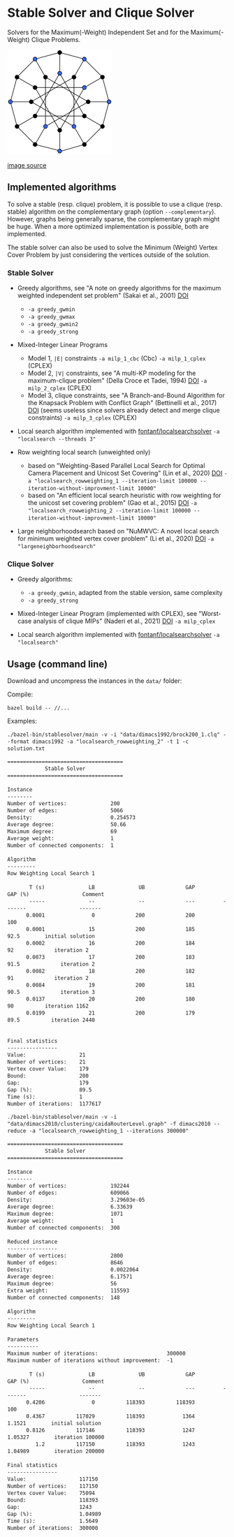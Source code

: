 # Stable Solver and Clique Solver

Solvers for the Maximum(-Weight) Independent Set and for the Maximum(-Weight) Clique Problems.

![stable](stable.png?raw=true "stable")

[image source](https://commons.wikimedia.org/wiki/File:Independent_set_graph.svg)

## Implemented algorithms

To solve a stable (resp. clique) problem, it is possible to use a clique (resp. stable) algorithm on the complementary graph (option `--complementary`). However, graphs being generally sparse, the complementary graph might be huge. When a more optimized implementation is possible, both are implemented.

The stable solver can also be used to solve the Minimum (Weight) Vertex Cover Problem by just considering the vertices outside of the solution.

### Stable Solver

- Greedy algorithms, see "A note on greedy algorithms for the maximum weighted independent set problem" (Sakai et al., 2001) [DOI](https://doi.org/10.1016/S0166-218X(02)00205-6)
  - `-a greedy_gwmin`
  - `-a greedy_gwmax`
  - `-a greedy_gwmin2`
  - `-a greedy_strong`

- Mixed-Integer Linear Programs
  - Model 1, `|E|` constraints  `-a milp_1_cbc` (Cbc) `-a milp_1_cplex` (CPLEX)
  - Model 2, `|V|` constraints, see "A multi-KP modeling for the maximum-clique problem" (Della Croce et Tadei, 1994) [DOI](https://doi.org/10.1016/0377-2217(94)90252-6) `-a milp_2_cplex` (CPLEX)
  - Model 3, clique constraints, see "A Branch-and-Bound Algorithm for the Knapsack Problem with Conflict Graph" (Bettinelli et al., 2017) [DOI](https://doi.org/10.1287/ijoc.2016.0742) (seems useless since solvers already detect and merge clique constraints) `-a milp_3_cplex` (CPLEX)

- Local search algorithm implemented with [fontanf/localsearchsolver](https://github.com/fontanf/localsearchsolver) `-a "localsearch --threads 3"`

- Row weighting local search (unweighted only)
  - based on "Weighting-Based Parallel Local Search for Optimal Camera Placement and Unicost Set Covering" (Lin et al., 2020) [DOI](https://doi.org/10.1145/3377929.3398184) `-a "localsearch_rowweighting_1 --iteration-limit 100000 --iteration-without-improvment-limit 10000"`
  - based on "An efficient local search heuristic with row weighting for the unicost set covering problem" (Gao et al., 2015) [DOI](https://doi.org/10.1016/j.ejor.2015.05.038) `-a "localsearch_rowweighting_2 --iteration-limit 100000 --iteration-without-improvment-limit 10000"`

- Large neighborhoodsearch based on "NuMWVC: A novel local search for minimum weighted vertex cover problem" (Li et al., 2020) [DOI](https://doi.org/10.1080/01605682.2019.1621218) `-a "largeneighborhoodsearch"`

### Clique Solver

- Greedy algorithms:
  - `-a greedy_gwmin`, adapted from the stable version, same complexity
  - `-a greedy_strong`

- Mixed-Integer Linear Program (implemented with CPLEX), see "Worst-case analysis of clique MIPs" (Naderi et al., 2021) [DOI](https://doi.org/10.1007/s10107-021-01706-2) `-a milp_cplex`

- Local search algorithm implemented with [fontanf/localsearchsolver](https://github.com/fontanf/localsearchsolver) `-a "localsearch"`

## Usage (command line)

Download and uncompress the instances in the `data/` folder:


Compile:
```shell
bazel build -- //...
```

Examples:

```shell
./bazel-bin/stablesolver/main -v -i "data/dimacs1992/brock200_1.clq" --format dimacs1992 -a "localsearch_rowweighting_2" -t 1 -c solution.txt
```
```
=====================================
            Stable Solver            
=====================================

Instance
--------
Number of vertices:              200
Number of edges:                 5066
Density:                         0.254573
Average degree:                  50.66
Maximum degree:                  69
Average weight:                  1
Number of connected components:  1

Algorithm
---------
Row Weighting Local Search 1

       T (s)              LB              UB             GAP         GAP (%)                 Comment
       -----              --              --             ---         -------                 -------
      0.0001               0             200             200             100                        
      0.0001              15             200             185            92.5        initial solution
      0.0002              16             200             184              92             iteration 2
      0.0073              17             200             183            91.5             iteration 2
      0.0082              18             200             182              91             iteration 2
      0.0084              19             200             181            90.5             iteration 3
      0.0137              20             200             180              90          iteration 1162
      0.0199              21             200             179            89.5          iteration 2440


Final statistics
----------------
Value:                 21
Number of vertices:    21
Vertex cover Value:    179
Bound:                 200
Gap:                   179
Gap (%):               89.5
Time (s):              1
Number of iterations:  1177617
```

```shell
./bazel-bin/stablesolver/main -v -i "data/dimacs2010/clustering/caidaRouterLevel.graph" -f dimacs2010 --reduce -a "localsearch_rowweighting_1 --iterations 300000" 
```
```
=====================================
            Stable Solver            
=====================================

Instance
--------
Number of vertices:              192244
Number of edges:                 609066
Density:                         3.29603e-05
Average degree:                  6.33639
Maximum degree:                  1071
Average weight:                  1
Number of connected components:  308

Reduced instance
----------------
Number of vertices:              2800
Number of edges:                 8646
Density:                         0.0022064
Average degree:                  6.17571
Maximum degree:                  56
Extra weight:                    115593
Number of connected components:  148

Algorithm
---------
Row Weighting Local Search 1

Parameters
----------
Maximum number of iterations:                      300000
Maximum number of iterations without improvement:  -1

       T (s)              LB              UB             GAP         GAP (%)                 Comment
       -----              --              --             ---         -------                 -------
      0.4206               0          118393          118393             100                        
      0.4367          117029          118393            1364          1.1521        initial solution
      0.8126          117146          118393            1247         1.05327        iteration 100000
         1.2          117150          118393            1243         1.04989        iteration 200000

Final statistics
----------------
Value:                 117150
Number of vertices:    117150
Vertex cover Value:    75094
Bound:                 118393
Gap:                   1243
Gap (%):               1.04989
Time (s):              1.5649
Number of iterations:  300000
```
